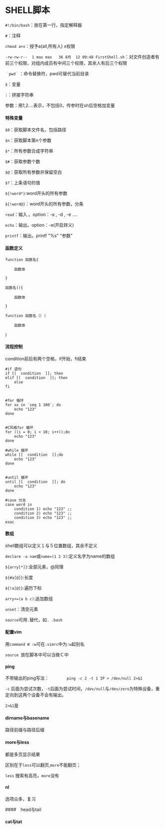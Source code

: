 # SHELL脚本

`#!/bin/bash`：放在第一行，指定解释器

`#`：注释

`chmod a+x`：授予a(all,所有人) x权限

`-rw-rw-r--  1 max max   36 8月  12 09:48 FirstShell.sh`：对文件创造者有前三个权限，对组内成员有中间三个权限，其余人有后三个权限

`｀pwd｀`：命令替换符，pwd可替代当前目录

`$`：变量

`:`：拼接字符串



参数：用$1,$2....表示，不包括0，传参时在sh后空格加变量



#### 特殊变量

`$0`：获取脚本文件名，包括路径

`$n`：获取脚本第n个参数

`$*`：所有参数合成字符串

`$#`：获取参数个数

`$@`：获取所有参数并保留空白

`$?`：上条语句的值



`${!word*}`:word开头的所有参数

`${!word@}`：word开头的所有参数，分条



`read`：输入 。option：-a , -d , -e ....

`echo`：输出。option：-e(开启转义)

`printf`：输出。printf    "%s"    "参数"





#### 函数定义

```shell
function 函数名{

	函数体

}  

函数名(){

    函数体

}

function 函数名（）｛

	函数体

｝
```

#### 流程控制

condition前后有两个空格，if开始，fi结束

```shell
#if 语句
if [[  condition  ]]; then
elif [[  condition  ]]; then
	else
fi


#for 循环
for xx in `seq 1 100`; do
	echo "123"
done


#C风格for 循环
for ((i = 0; i < 10; i++));do
	echo "123"
done

#while 循环
while [[  condition  ]];do
	echo "123"
done


#until 循环
until [[  condition  ]]; do
	echo "123"
done

#case 分支
case word in
	condition 1) echo "123" ;;
	condition 2) echo "123" ;;
	condition 3) echo "123" ;;
esac
```





#### 数组

shell数组可以定义１与５位置数组，其余不定义

`declare -a nam`或`name=(1 2 3)`:定义名字为name的数组

`${arry[*]}`:全部元素，@同理

`${#a[@]}`:长度

`${!a[@]}`:遍历下标

`arry+=(a b c)`:追加数组

`unset`：清空元素





`source`可用`.`替代，如`. .bash`





#### 配置vim

用`command W :w`可在`.vimrc`中为`:w`起别名







`source `放在脚本中可以当做Ｃ中 



#### ping

不带输出的ping写法：`        ping -c 2 -t 1 IP > /dev/null 2>&1`

`-c` 后面为尝试次数，`-t`后面为尝试时间，`/dev/null`与`/dev/zero`为特殊设备，重定向到这两个设备不会有输出。

`2>&1`是





#### dirname与basename

路径前缀与路径后缀



#### more与less

都是多页显示结果

区别在于`less`可以翻页,`more`不能翻页；

`less` 搜索有高亮，`more`没有



#### nl

选项众多，复习



####　head与tail





#### cat与tat

